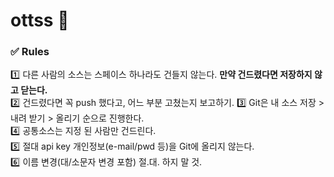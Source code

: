 # ottss :feet:
### :white_check_mark: Rules

:one: 다른 사람의 소스는 스페이스 하나라도 건들지 않는다. **만약 건드렸다면 저장하지 않고 닫는다.**<br>
:two: 건드렸다면 꼭 push 했다고, 어느 부분 고쳤는지 보고하기.
:three: Git은 내 소스 저장 > 내려 받기 > 올리기 순으로 진행한다.<br>
:four: 공통소스는 지정 된 사람만 건드린다.<br>
:five: 절대 api key 개인정보(e-mail/pwd 등)을 Git에 올리지 않는다.<br>
:six: 이름 변경(대/소문자 변경 포함) 절.대. 하지 말 것.
